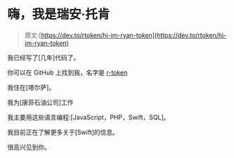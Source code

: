 # 嗨，我是瑞安·托肯

> 原文:[https://dev.to/rtoken/hi-im-ryan-token](https://dev.to/rtoken/hi-im-ryan-token)

我已经写了[几年]代码了。

你可以在 GitHub 上找到我，名字是 [r-token](https://github.com/r-token)

我住在[塔尔萨]。

我为[康菲石油公司]工作

我主要用这些语言编程:[JavaScript，PHP，Swift，SQL]。

我目前正在了解更多关于[Swift]的信息。

很高兴见到你。